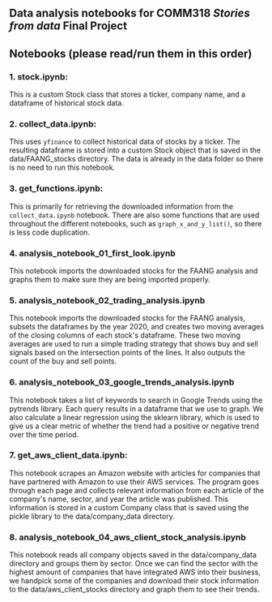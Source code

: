 ## Data analysis notebooks for COMM318 _Stories from data_ Final Project


## Notebooks (please read/run them in this order)

### 1. stock.ipynb:
This is a custom Stock class that stores a ticker, company name, and a dataframe of historical stock data. 

### 2. collect_data.ipynb: 
This uses `yfinance` to collect historical data of stocks by a ticker. The resulting dataframe is stored into a custom Stock object that is saved in the data/FAANG_stocks directory. The data is already in the data folder so there is no need to run this notebook.

### 3. get_functions.ipynb: 
This is primarily for retrieving the downloaded information from the `collect_data.ipynb` notebook. There are also some functions that are used throughout the different notebooks, such as `graph_x_and_y_list()`, so there is less code duplication. 

### 4. analysis_notebook_01_first_look.ipynb
This notebook imports the downloaded stocks for the FAANG analysis and graphs them to make sure they are being imported properly. 

### 5. analysis_notebook_02_trading_analysis.ipynb
This notebook imports the downloaded stocks for the FAANG analysis, subsets the dataframes by the year 2020, and creates two moving averages of the closing columns of each stock's dataframe. These two moving averages are used to run a simple trading strategy that shows buy and sell signals based on the intersection points of the lines. It also outputs the count of the buy and sell points.

### 6. analysis_notebook_03_google_trends_analysis.ipynb
This notebook takes a list of keywords to search in Google Trends using the pytrends library. Each query results in a dataframe that we use to graph. We also calculate a linear regression using the sklearn library, which is used to give us a clear metric of whether the trend had a positive or negative trend over the time period.

### 7. get_aws_client_data.ipynb:
This notebook scrapes an Amazon website with articles for companies that have partnered with Amazon to use their AWS services. The program goes through each page and collects relevant information from each article of the company's name, sector, and year the article was published. This information is stored in a custom Company class that is saved using the pickle library to the data/company_data directory.

### 8. analysis_notebook_04_aws_client_stock_analysis.ipynb
This notebook reads all company objects saved in the data/company_data directory and groups them by sector. Once we can find the sector with the highest amount of companies that have integrated AWS into their business, we handpick some of the companies and download their stock information to the data/aws_client_stocks directory and graph them to see their trends.
